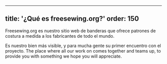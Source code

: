 ***

title: '¿Qué es freesewing.org?'
order: 150
----------

Freesewing.org es nuestro sitio web de banderas que ofrece patrones de costura a medida a los fabricantes de todo el mundo.

Es nuestro bien más visible, y para mucha gente su primer encuentro con el proyecto. The place where all our work on comes together and teams up, to provide you with something we hope you will appreciate.
